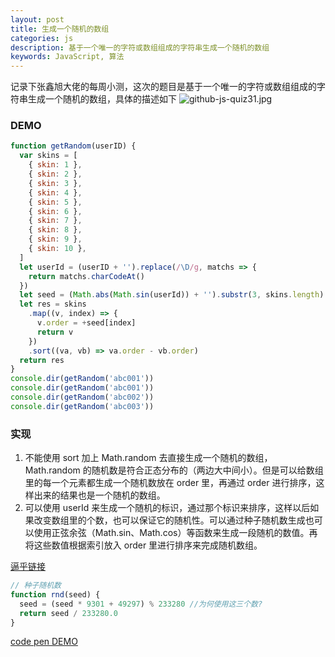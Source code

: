 ```yaml
---
layout: post
title: 生成一个随机的数组
categories: js
description: 基于一个唯一的字符或数组组成的字符串生成一个随机的数组
keywords: JavaScript, 算法
---
```


记录下张鑫旭大佬的每周小测，这次的题目是基于一个唯一的字符或数组组成的字符串生成一个随机的数组，具体的描述如下
![github-js-quiz31.jpg](https://camo.githubusercontent.com/53b90ce367224a1a15d56ac493d2804606c6d4ad/68747470733a2f2f71696469616e2e717069632e636e2f71696469616e5f636f6d6d6f6e2f3334393537332f34663938353134326537333562306235326466333732633963333363396265302f30)

### DEMO

```js
function getRandom(userID) {
  var skins = [
    { skin: 1 },
    { skin: 2 },
    { skin: 3 },
    { skin: 4 },
    { skin: 5 },
    { skin: 6 },
    { skin: 7 },
    { skin: 8 },
    { skin: 9 },
    { skin: 10 },
  ]
  let userId = (userID + '').replace(/\D/g, matchs => {
    return matchs.charCodeAt()
  })
  let seed = (Math.abs(Math.sin(userId)) + '').substr(3, skins.length)
  let res = skins
    .map((v, index) => {
      v.order = +seed[index]
      return v
    })
    .sort((va, vb) => va.order - vb.order)
  return res
}
console.dir(getRandom('abc001'))
console.dir(getRandom('abc001'))
console.dir(getRandom('abc002'))
console.dir(getRandom('abc003'))
```

### 实现

1. 不能使用 sort 加上 Math.random 去直接生成一个随机的数组，Math.random 的随机数是符合正态分布的（两边大中间小）。但是可以给数组里的每一个元素都生成一个随机数放在 order 里，再通过 order 进行排序，这样出来的结果也是一个随机的数组。
2. 可以使用 userId 来生成一个随机的标识，通过那个标识来排序，这样以后如果改变数组里的个数，也可以保证它的随机性。可以通过种子随机数生成也可以使用正弦余弦（Math.sin、Math.cos）等函数来生成一段随机的数值。再将这些数值根据索引放入 order 里进行排序来完成随机数组。

[逼乎链接](https://www.zhihu.com/question/22818104)

```js
// 种子随机数
function rnd(seed) {
  seed = (seed * 9301 + 49297) % 233280 //为何使用这三个数?
  return seed / 233280.0
}
```

[code pen DEMO](https://codepen.io/livetune/pen/dLvzww)
